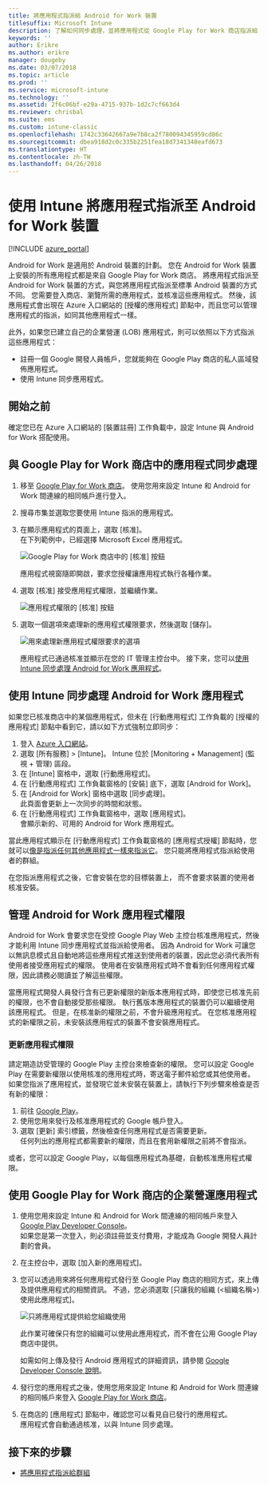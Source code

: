 ```yaml
---
title: 將應用程式指派給 Android for Work 裝置
titlesuffix: Microsoft Intune
description: 了解如何同步處理，並將應用程式從 Google Play for Work 商店指派給 Android for Work 裝置。
keywords: ''
author: Erikre
ms.author: erikre
manager: dougeby
ms.date: 03/07/2018
ms.topic: article
ms.prod: ''
ms.service: microsoft-intune
ms.technology: ''
ms.assetid: 2f6c06bf-e29a-4715-937b-1d2c7cf663d4
ms.reviewer: chrisbal
ms.suite: ems
ms.custom: intune-classic
ms.openlocfilehash: 1742c33642667a9e7b8ca2f780094345959cd86c
ms.sourcegitcommit: dbea918d2c0c335b2251fea18d7341340eafd673
ms.translationtype: HT
ms.contentlocale: zh-TW
ms.lasthandoff: 04/26/2018
---
```

# <a name="assign-apps-to-android-for-work-devices-with-intune"></a>使用 Intune 將應用程式指派至 Android for Work 裝置

[!INCLUDE [azure_portal](./includes/azure_portal.md)]

Android for Work 是適用於 Android 裝置的計劃。 您在 Android for Work 裝置上安裝的所有應用程式都是來自 Google Play for Work 商店。 將應用程式指派至 Android for Work 裝置的方式，與您將應用程式指派至標準 Android 裝置的方式不同。 您需要登入商店、瀏覽所需的應用程式，並核准這些應用程式。 然後，該應用程式會出現在 Azure 入口網站的 [授權的應用程式] 節點中，而且您可以管理應用程式的指派，如同其他應用程式一樣。

此外，如果您已建立自己的企業營運 (LOB) 應用程式，則可以依照以下方式指派這些應用程式：
- 註冊一個 Google 開發人員帳戶，您就能夠在 Google Play 商店的私人區域發佈應用程式。
- 使用 Intune 同步應用程式。

## <a name="before-you-start"></a>開始之前

確定您已在 Azure 入口網站的 [裝置註冊] 工作負載中，設定 Intune 與 Android for Work 搭配使用。

## <a name="synchronize-an-app-from-the-google-play-for-work-store"></a>與 Google Play for Work 商店中的應用程式同步處理

1. 移至 [Google Play for Work 商店](https://play.google.com/work)。 使用您用來設定 Intune 和 Android for Work 間連線的相同帳戶進行登入。
2. 搜尋市集並選取您要使用 Intune 指派的應用程式。
3. 在顯示應用程式的頁面上，選取 [核准]。  
    在下列範例中，已經選擇 Microsoft Excel 應用程式。

    ![Google Play for Work 商店中的 [核准] 按鈕](media/approve.png)
    
   應用程式視窗隨即開啟，要求您授權讓應用程式執行各種作業。 

4. 選取 [核准] 接受應用程式權限，並繼續作業。

    ![應用程式權限的 [核准] 按鈕](media/approve-app-permissions.png)

5. 選取一個選項來處理新的應用程式權限要求，然後選取 [儲存]。

    ![用來處理新應用程式權限要求的選項](media/approve-app-settings.png)

    應用程式已通過核准並顯示在您的 IT 管理主控台中。 接下來，您可以[使用 Intune 同步處理 Android for Work 應用程式](apps-add-android-for-work.md#sync-an-android-for-work-app-with-intune)。 

## <a name="sync-an-android-for-work-app-with-intune"></a>使用 Intune 同步處理 Android for Work 應用程式

如果您已核准商店中的某個應用程式，但未在 [行動應用程式] 工作負載的 [授權的應用程式] 節點中看到它，請以如下方式強制立即同步：

1. 登入 [Azure 入口網站](https://portal.azure.com)。
2. 選取 [所有服務] > [Intune]。 Intune 位於 [Monitoring + Management] (監視 + 管理) 區段。
3. 在 [Intune] 窗格中，選取 [行動應用程式]。
4. 在 [行動應用程式] 工作負載窗格的 [安裝] 底下，選取 [Android for Work]。
5. 在 [Android for Work] 窗格中選取 [同步處理]。  
    此頁面會更新上一次同步的時間和狀態。
6. 在 [行動應用程式] 工作負載窗格中，選取 [應用程式]。  
    會顯示新的、可用的 Android for Work 應用程式。

當此應用程式顯示在 [行動應用程式] 工作負載窗格的 [應用程式授權] 節點時，您就可以[像是指派任何其他應用程式一樣來指派它](/intune-azure/manage-apps/deploy-apps)。 您只能將應用程式指派給使用者的群組。

在您指派應用程式之後，它會安裝在您的目標裝置上， 而不會要求裝置的使用者核准安裝。

## <a name="manage-android-for-work-app-permissions"></a>管理 Android for Work 應用程式權限
Android for Work 會要求您在受控 Google Play Web 主控台核准應用程式，然後才能利用 Intune 同步應用程式並指派給使用者。 因為 Android for Work 可讓您以無訊息模式且自動地將這些應用程式推送到使用者的裝置，因此您必須代表所有使用者接受應用程式的權限。 使用者在安裝應用程式時不會看到任何應用程式權限，因此請務必閱讀並了解這些權限。

當應用程式開發人員發行含有已更新權限的新版本應用程式時，即使您已核准先前的權限，也不會自動接受那些權限。 執行舊版本應用程式的裝置仍可以繼續使用該應用程式。 但是，在核准新的權限之前，不會升級應用程式。 在您核准應用程式的新權限之前，未安裝該應用程式的裝置不會安裝應用程式。

### <a name="update-app-permissions"></a>更新應用程式權限

請定期造訪受管理的 Google Play 主控台來檢查新的權限。 您可以設定 Google Play 在需要新權限以使用核准的應用程式時，寄送電子郵件給您或其他使用者。 如果您指派了應用程式，並發現它並未安裝在裝置上，請執行下列步驟來檢查是否有新的權限：

1. 前往 [Google Play](http://play.google.com/work)。
2. 使用您用來發行及核准應用程式的 Google 帳戶登入。
3. 選取 [更新] 索引標籤，然後檢查任何應用程式是否需要更新。  
    任何列出的應用程式都需要新的權限，而且在套用新權限之前將不會指派。

或者，您可以設定 Google Play，以每個應用程式為基礎，自動核准應用程式權限。 

## <a name="working-with-a-line-of-business-app-from-the-google-play-for-work-store"></a>使用 Google Play for Work 商店的企業營運應用程式

1. 使用您用來設定 Intune 和 Android for Work 間連線的相同帳戶來登入 [Google Play Developer Console](https://play.google.com/apps/publish)。  
    如果您是第一次登入，則必須註冊並支付費用，才能成為 Google 開發人員計劃的會員。
2. 在主控台中，選取 [加入新的應用程式]。
3. 您可以透過用來將任何應用程式發行至 Google Play 商店的相同方式，來上傳及提供應用程式的相關資訊。 不過，您必須選取 [只讓我的組織 (<組織名稱>) 使用此應用程式]。

    ![只將應用程式提供給您組織使用](media/restrict.png)

    此作業可確保只有您的組織可以使用此應用程式，而不會在公用 Google Play 商店中提供。

    如需如何上傳及發行 Android 應用程式的詳細資訊，請參閱 [Google Developer Console 說明](https://support.google.com/googleplay/android-developer/answer/113469)。
4. 發行您的應用程式之後，使用您用來設定 Intune 和 Android for Work 間連線的相同帳戶來登入 [Google Play for Work 商店](https://play.google.com/work)。
5. 在商店的 [應用程式] 節點中，確認您可以看見自已發行的應用程式。  
    應用程式會自動通過核准，以與 Intune 同步處理。

## <a name="next-steps"></a>接下來的步驟

- [將應用程式指派給群組](apps-deploy.md) 

